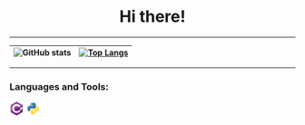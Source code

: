 <h1 align="center">Hi there!</h1>

***

| ![GitHub stats](https://github-readme-stats.vercel.app/api?username=realhuman101&show_icons=true&theme=github_dark&show_icons=true&hide_border=true&include_all_commits=true&count_private=true&custom_title=GitHub%20Statistics%3A) | [![Top Langs](https://github-readme-stats.vercel.app/api/top-langs/?username=realhuman101&layout=compact&theme=github_dark&hide_border=true&custom_title=Most%20Used%20Languages%3A)](https://github.com/anuraghazra/github-readme-stats) | 
| --- | --- |

***

### Languages and Tools:
<code><a href="https://docs.microsoft.com/en-us/dotnet/csharp/"><img src="https://raw.githubusercontent.com/devicons/devicon/master/icons/csharp/csharp-original.svg" alt="csharp" height="25"/></a></code>
<code><a href="https://www.python.org"><img src="https://raw.githubusercontent.com/devicons/devicon/master/icons/python/python-original.svg" alt="python" height="25"/></a></p></code>
